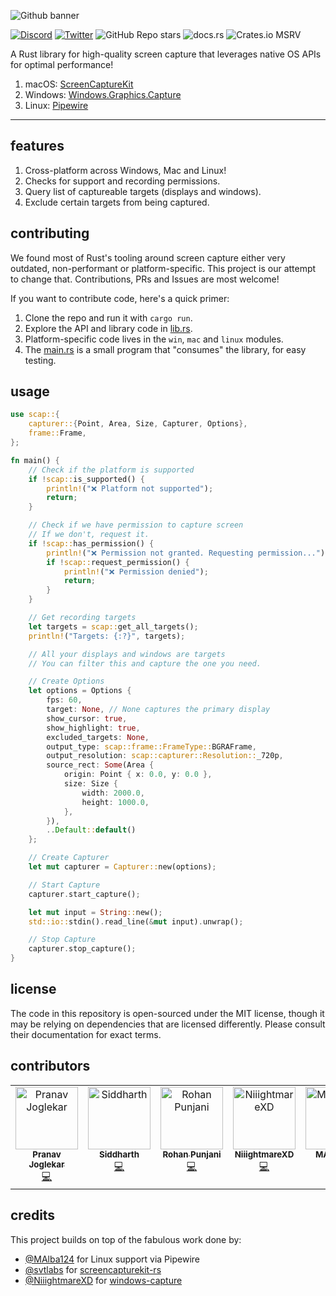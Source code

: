 ![Github banner](./.github/banner.gif)

[![Discord](https://img.shields.io/badge/Discord-%235865F2.svg?style=for-the-badge&logo=discord&logoColor=white)](https://discord.com/invite/y8gdQ3WRN3)
[![Twitter](https://img.shields.io/badge/twitter-blue?style=for-the-badge&logo=twitter&logoColor=white&labelColor=%231DA1F2&color=%231DA1F2)](https://www.x.com/helmerapp)
![GitHub Repo stars](https://img.shields.io/github/stars/helmerapp/scap?style=for-the-badge&logo=github&label=Github%20Stars&labelColor=black)
![docs.rs](https://img.shields.io/docsrs/scap?style=for-the-badge&logo=rust&logoColor=white&labelColor=black)
![Crates.io MSRV](https://img.shields.io/crates/msrv/scap?style=for-the-badge&logo=rust&logoColor=white&labelColor=black)

A Rust library for high-quality screen capture that leverages native OS APIs for optimal performance!

1. macOS: [ScreenCaptureKit](https://developer.apple.com/documentation/screencapturekit)
2. Windows: [Windows.Graphics.Capture](https://learn.microsoft.com/en-us/uwp/api/windows.graphics.capture?view=winrt-22621)
3. Linux: [Pipewire](https://pipewire.org)

---

## features

1. Cross-platform across Windows, Mac and Linux!
2. Checks for support and recording permissions.
3. Query list of captureable targets (displays and windows).
4. Exclude certain targets from being captured.

## contributing

We found most of Rust's tooling around screen capture either very outdated, non-performant or platform-specific. This project is our attempt to change that. Contributions, PRs and Issues are most welcome!

If you want to contribute code, here's a quick primer:

1. Clone the repo and run it with `cargo run`.
2. Explore the API and library code in [lib.rs](./src/lib.rs).
3. Platform-specific code lives in the `win`, `mac` and `linux` modules.
4. The [main.rs](./src/main.rs) is a small program that "consumes" the library, for easy testing.

## usage

```rust
use scap::{
    capturer::{Point, Area, Size, Capturer, Options},
    frame::Frame,
};

fn main() {
    // Check if the platform is supported
    if !scap::is_supported() {
        println!("❌ Platform not supported");
        return;
    }

    // Check if we have permission to capture screen
    // If we don't, request it.
    if !scap::has_permission() {
        println!("❌ Permission not granted. Requesting permission...");
        if !scap::request_permission() {
            println!("❌ Permission denied");
            return;
        }
    }

    // Get recording targets
    let targets = scap::get_all_targets();
    println!("Targets: {:?}", targets);

    // All your displays and windows are targets
    // You can filter this and capture the one you need.

    // Create Options
    let options = Options {
        fps: 60,
        target: None, // None captures the primary display
        show_cursor: true,
        show_highlight: true,
        excluded_targets: None,
        output_type: scap::frame::FrameType::BGRAFrame,
        output_resolution: scap::capturer::Resolution::_720p,
        source_rect: Some(Area {
            origin: Point { x: 0.0, y: 0.0 },
            size: Size {
                width: 2000.0,
                height: 1000.0,
            },
        }),
        ..Default::default()
    };

    // Create Capturer
    let mut capturer = Capturer::new(options);

    // Start Capture
    capturer.start_capture();

    let mut input = String::new();
    std::io::stdin().read_line(&mut input).unwrap();

    // Stop Capture
    capturer.stop_capture();
}
```

## license

The code in this repository is open-sourced under the MIT license, though it may be relying on dependencies that are licensed differently. Please consult their documentation for exact terms.

## contributors

<!-- ALL-CONTRIBUTORS-LIST:START - Do not remove or modify this section -->
<!-- prettier-ignore-start -->
<!-- markdownlint-disable -->
<table>
  <tbody>
    <tr>
      <td align="center" valign="top" width="14.28%"><a href="https://github.com/Pranav2612000"><img src="https://avatars.githubusercontent.com/u/20909078?v=4?s=100" width="100px;" alt="Pranav Joglekar"/><br /><sub><b>Pranav Joglekar</b></sub></a><br /><a href="#code-Pranav2612000" title="Code">💻</a></td>
      <td align="center" valign="top" width="14.28%"><a href="https://www.sid.me"><img src="https://avatars.githubusercontent.com/u/30227512?v=4?s=100" width="100px;" alt="Siddharth"/><br /><sub><b>Siddharth</b></sub></a><br /><a href="#code-clearlysid" title="Code">💻</a></td>
      <td align="center" valign="top" width="14.28%"><a href="http://dev-rohan.in"><img src="https://avatars.githubusercontent.com/u/48467821?v=4?s=100" width="100px;" alt="Rohan Punjani"/><br /><sub><b>Rohan Punjani</b></sub></a><br /><a href="#code-RohanPunjani" title="Code">💻</a></td>
      <td align="center" valign="top" width="14.28%"><a href="https://github.com/NiiightmareXD"><img src="https://avatars.githubusercontent.com/u/90005793?v=4?s=100" width="100px;" alt="NiiightmareXD"/><br /><sub><b>NiiightmareXD</b></sub></a><br /><a href="#code-NiiightmareXD" title="Code">💻</a></td>
      <td align="center" valign="top" width="14.28%"><a href="http://bringeber.dev"><img src="https://avatars.githubusercontent.com/u/83474682?v=4?s=100" width="100px;" alt="MAlba124"/><br /><sub><b>MAlba124</b></sub></a><br /><a href="#code-MAlba124" title="Code">💻</a></td>
      <td align="center" valign="top" width="14.28%"><a href="https://peerlist.io/anubhavitis"><img src="https://avatars.githubusercontent.com/u/26124625?v=4?s=100" width="100px;" alt="Anubhav Singhal"/><br /><sub><b>Anubhav Singhal</b></sub></a><br /><a href="#code-anubhavitis" title="Code">💻</a></td>
      <td align="center" valign="top" width="14.28%"><a href="http://linkedin.com/in/vasusharma7"><img src="https://avatars.githubusercontent.com/u/40715071?v=4?s=100" width="100px;" alt="Vasu Sharma"/><br /><sub><b>Vasu Sharma</b></sub></a><br /><a href="#code-vasusharma7" title="Code">💻</a></td>
    </tr>
  </tbody>
</table>

<!-- markdownlint-restore -->
<!-- prettier-ignore-end -->

<!-- ALL-CONTRIBUTORS-LIST:END -->

## credits

This project builds on top of the fabulous work done by:

-   [@MAlba124](https://github.com/MAlba124) for Linux support via Pipewire
-   [@svtlabs](https://github.com/svtlabs) for [screencapturekit-rs](https://github.com/svtlabs/screencapturekit-rs)
-   [@NiiightmareXD](https://github.com/NiiightmareXD) for [windows-capture](https://github.com/NiiightmareXD/windows-capture)
